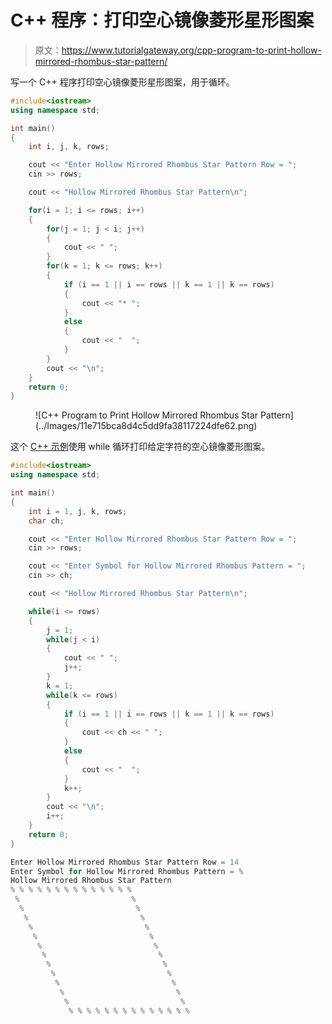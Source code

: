 # C++ 程序：打印空心镜像菱形星形图案

> 原文：<https://www.tutorialgateway.org/cpp-program-to-print-hollow-mirrored-rhombus-star-pattern/>

写一个 C++ 程序打印空心镜像菱形星形图案，用于循环。

```cpp
#include<iostream>
using namespace std;

int main()
{
	int i, j, k, rows;

    cout << "Enter Hollow Mirrored Rhombus Star Pattern Row = ";
    cin >> rows;

    cout << "Hollow Mirrored Rhombus Star Pattern\n"; 

    for(i = 1; i <= rows; i++)
    {
    	for(j = 1; j < i; j++)
		{
            cout << " ";
        }
        for(k = 1; k <= rows; k++)
        {
            if (i == 1 || i == rows || k == 1 || k == rows)
            {
                cout << "* ";
            }
            else
            {
                cout << "  ";
            }         
        }
        cout << "\n";
    }		
 	return 0;
}
```

<figure class="wp-block-image size-large">![C++ Program to Print Hollow Mirrored Rhombus Star Pattern](../Images/11e715bca8d4c5dd9fa38117224dfe62.png)</figure>

这个 [C++ 示例](https://www.tutorialgateway.org/cpp-programs/)使用 while 循环打印给定字符的空心镜像菱形图案。

```cpp
#include<iostream>
using namespace std;

int main()
{
	int i = 1, j, k, rows;
    char ch;

    cout << "Enter Hollow Mirrored Rhombus Star Pattern Row = ";
    cin >> rows;

    cout << "Enter Symbol for Hollow Mirrored Rhombus Pattern = ";
    cin >> ch;

    cout << "Hollow Mirrored Rhombus Star Pattern\n"; 

    while(i <= rows)
    {
        j = 1; 
    	while(j < i)
		{
            cout << " ";
            j++;
        }
        k = 1; 
        while(k <= rows)
        {
            if (i == 1 || i == rows || k == 1 || k == rows)
            {
                cout << ch << " ";
            }
            else
            {
                cout << "  ";
            }   
            k++;      
        }
        cout << "\n";
        i++;
    }		
 	return 0;
}
```

```cpp
Enter Hollow Mirrored Rhombus Star Pattern Row = 14
Enter Symbol for Hollow Mirrored Rhombus Pattern = %
Hollow Mirrored Rhombus Star Pattern
% % % % % % % % % % % % % % 
 %                         % 
  %                         % 
   %                         % 
    %                         % 
     %                         % 
      %                         % 
       %                         % 
        %                         % 
         %                         % 
          %                         % 
           %                         % 
            %                         % 
             % % % % % % % % % % % % % % 
```